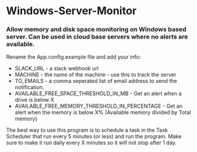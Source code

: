 # Windows-Server-Monitor
### Allow memory and disk space monitoring on Windows based server. Can be used in cloud base servers where no alerts are available.

Rename the App.config.example file and add your info:
- SLACK_URL - a slack webhook url
- MACHINE - the name of the machine - use this to track the server
- TO_EMAILS - a comma seperated list of email address to send the notification.
- AVAILABLE_FREE_SPACE_THRESHOLD_IN_MB - Get an alert when a drive is below X
- AVAILABLE_FREE_MEMORY_THRESHOLD_IN_PERCENTAGE - Get an alert when the memory is below X% (Available memory divided by Total memory)

The best way to use this program is to schedule a task in the Task Scheduler that run every 5 minutes (or less) and run the program. Make sure to make it run daily every X minutes so it will not stop after 1 day.

